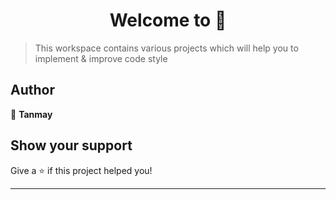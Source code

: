 <h1 align="center">Welcome to  👋</h1>
<p>
</p>

> This workspace contains various projects which will help you to implement & improve code style

## Author

👤 **Tanmay**


## Show your support

Give a ⭐️ if this project helped you!

***
